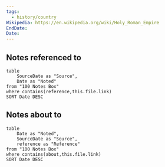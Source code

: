 ```yaml
---
tags:
  - history/country
Wikipedia: https://en.wikipedia.org/wiki/Holy_Roman_Empire
EndDate: 
Date:
---
```

## Notes referenced to 
```dataview
table
    SourceDate as "Source",
    Date as "Noted"
from "100 Notes Box"
where contains(reference,this.file.link)
SORT Date DESC
```

## Notes about to
```dataview
table
    Date as "Noted",
    SourceDate as "Source",
    reference as "Reference"
from "100 Notes Box"
where contains(about,this.file.link)
SORT Date DESC
```
